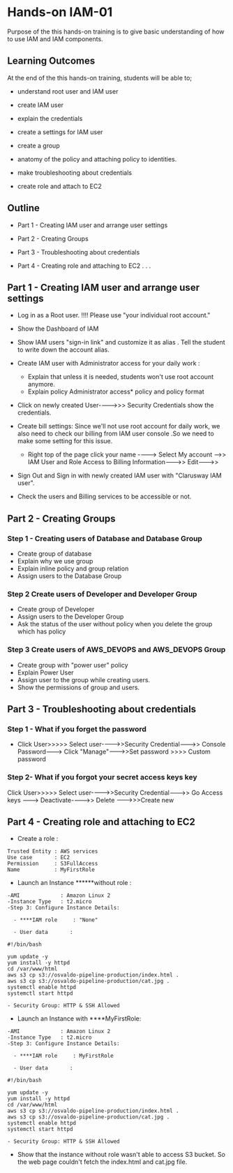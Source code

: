 # Hands-on IAM-01 

Purpose of the this hands-on training is to give basic understanding of how to use IAM and IAM components.

## Learning Outcomes

At the end of the this hands-on training, students will be able to;

- understand root user and IAM user

- create IAM user 

- explain the credentials 

- create a settings for IAM user

- create a group

- anatomy of the policy and attaching policy to identities. 

- make troubleshooting about credentials

- create role and attach to EC2

## Outline

- Part 1 - Creating IAM user and arrange user settings

- Part 2 - Creating Groups

- Part 3 - Troubleshooting about credentials

- Part 4 - Creating role and attaching to EC2 . . .


## Part 1 - Creating IAM user and arrange user settings

- Log in  as a Root user. !!!! Please use "your individual root account."

- Show the Dashboard of IAM 

- Show IAM users "sign-in link" and customize it as alias . Tell the student to write down the account alias.

- Create IAM user with Administrator access for your daily work :

    - Explain that  unless it is needed,  students won't use root account anymore.
    - Explain policy Administrator access*  policy and policy format

- Click on newly created User---->>> Security Credentials show the credentials. 

- Create bill settings: Since we'll not use root account for daily work, we also need to check our billing from IAM user console .So we need to make some setting for this issue. 

     - Right top of the page click your name ----> Select My account -->> IAM User and Role Access to Billing Information--->> Edit--->>

- Sign Out and Sign in  with newly created IAM user with "Clarusway IAM user". 

- Check the users and Billing services to be accessible or not.

## Part 2 - Creating Groups

### Step 1  - Creating users of Database and Database Group

- Create group of database 
- Explain why we use group
- Explain inline policy and group relation
- Assign users to the Database Group

### Step 2 Create users of Developer and Developer Group

- Create group of Developer
- Assign users to the Developer Group
- Ask the status of the user without policy when you delete the group which has policy 

### Step 3 Create users of AWS_DEVOPS and AWS_DEVOPS Group

- Create group  with "power user" policy
- Explain Power User
- Assign user to the group while creating users.
- Show the permissions of group and users.

##  Part 3 - Troubleshooting about credentials

### Step 1 - What if you forget the password 

- Click User>>>>> Select user---->>Security Credential--->> Console Password---> Click "Manage"--->>Set  password >>>> Custom password

### Step 2-  What if you forgot your secret access keys key 

  Click User>>>>> Select user---->>Security Credential--->> Go Access keys ---> Deactivate---->> Delete --->>>Create new 


##  Part 4 - Creating role and attaching to EC2

- Create a role :

```text
Trusted Entity : AWS services
Use case       : EC2
Permission     : S3FullAccess
Name           : MyFirstRole
```
- Launch an Instance ******without role :

```text
-AMI             : Amazon Linux 2
-Instance Type   : t2.micro
-Step 3: Configure Instance Details:

  - ****IAM role     : "None"

  - User data       :

#!/bin/bash

yum update -y
yum install -y httpd
cd /var/www/html
aws s3 cp s3://osvaldo-pipeline-production/index.html .
aws s3 cp s3://osvaldo-pipeline-production/cat.jpg .
systemctl enable httpd
systemctl start httpd 

- Security Group: HTTP & SSH Allowed

```
- Launch an Instance with  ****MyFirstRole:
```text
-AMI             : Amazon Linux 2
-Instance Type   : t2.micro
-Step 3: Configure Instance Details:

  - ****IAM role     : MyFirstRole

  - User data       :

#!/bin/bash

yum update -y
yum install -y httpd
cd /var/www/html
aws s3 cp s3://osvaldo-pipeline-production/index.html .
aws s3 cp s3://osvaldo-pipeline-production/cat.jpg .
systemctl enable httpd
systemctl start httpd 

- Security Group: HTTP & SSH Allowed

```
- Show that the instance without role wasn't able to access S3 bucket. So the web page couldn't fetch the index.html and cat.jpg file.